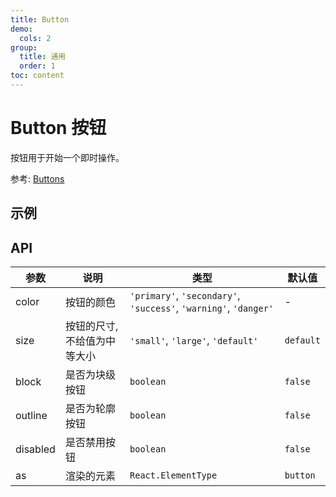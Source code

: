 ```yaml
---
title: Button
demo:
  cols: 2
group:
  title: 通用
  order: 1
toc: content
---
```


# Button 按钮

按钮用于开始一个即时操作。

参考: [Buttons](https://www.getpapercss.com/docs/components/buttons)

## 示例

<code src="./demos/ButtonBase.tsx" title="基本" description="基本的按钮, 通过设置`disabled`来禁用按钮"></code>
<code src="./demos/ButtonBlock.tsx" title="Block 按钮" description="`block`属性将使按钮适合其父宽度。"></code>
<code src="./demos/ButtonSize.tsx" title="尺寸" description="通过设置 `size`为`large`,`small`分别把按钮设为大、小尺寸。若不设置`size`，则尺寸默认为中"></code>
<code src="./demos/ButtonType.tsx" title="种类" description="通过`type`给按钮添加不同的种类"></code>
<code src="./demos/ButtonOutline.tsx" title="轮廓" description="通过`outline`给按钮添加轮廓"></code>

## API

| 参数     | 说明                         | 类型                                                             | 默认值    |
| -------- | ---------------------------- | ---------------------------------------------------------------- | --------- |
| color    | 按钮的颜色                   | `'primary'`, `'secondary'`, `'success'`, `'warning'`, `'danger'` | -         |
| size     | 按钮的尺寸, 不给值为中等大小 | `'small'`, `'large'`, `'default'`                                | `default` |
| block    | 是否为块级按钮               | `boolean`                                                        | `false`   |
| outline  | 是否为轮廓按钮               | `boolean`                                                        | `false`   |
| disabled | 是否禁用按钮                 | `boolean`                                                        | `false`   |
| as       | 渲染的元素                   | `React.ElementType`                                              | `button`  |
